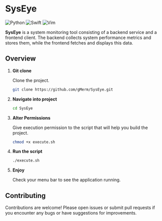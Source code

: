 # SysEye

![Python](https://img.shields.io/badge/Python-3.9-blue?logo=python&logoColor=white)
![Swift](https://img.shields.io/badge/Swift-5.7-orange?logo=swift&logoColor=white)
![Vim](https://img.shields.io/badge/Vim-8.2-green?logo=vim&logoColor=white)

**SysEye** is a system monitoring tool consisting of a backend service and a frontend client. The backend collects system performance metrics and stores them, while the frontend fetches and displays this data.

## Overview

1. **Git clone**

   Clone the project.
   ```bash
   git clone https://github.com/gMerm/SysEye.git

2. **Navigate into project**

   ```bash
   cd SysEye

3. **Alter Permissions**

   Give execution permission to the script that will help you build the project.
   ```bash
   chmod +x execute.sh

4. **Run the script**

   ```bash
   ./execute.sh

5. **Enjoy**

   Check your menu bar to see the application running.
   
## Contributing

Contributions are welcome! Please open issues or submit pull requests if you encounter any bugs or have suggestions for improvements.

   
